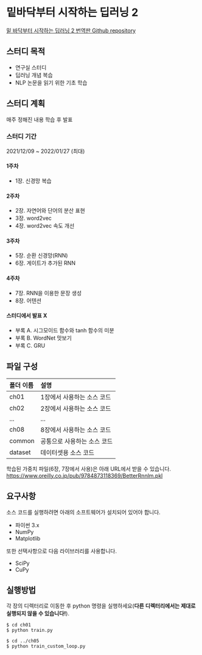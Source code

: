 # 밑바닥부터 시작하는 딥러닝 2

[밑 바닥부터 시작하는 딥러닝 2 번역판 Github repository](https://github.com/WegraLee/deep-learning-from-scratch-2)

## 스터디 목적

- 연구실 스터디
- 딥러닝 개념 복습
- NLP 논문을 읽기 위한 기초 학습

## 스터디 계획

매주 정해진 내용 학습 후 발표

### 스터디 기간

2021/12/09 ~ 2022/01/27 (최대)

#### 1주차

- 1장. 신경망 복습

#### 2주차

- 2장. 자연어와 단어의 분산 표현
- 3장. word2vec
- 4장. word2vec 속도 개선

#### 3주차

- 5장. 순환 신경망(RNN)
- 6장. 게이트가 추가된 RNN

#### 4주차

- 7장. RNN을 이용한 문장 생성
- 8장. 어텐션

#### 스터디에서 발표 X

- 부록 A. 시그모이드 함수와 tanh 함수의 미분
- 부록 B. WordNet 맛보기
- 부록 C. GRU

## 파일 구성

| 폴더 이름 | 설명                        |
| :-------- | :-------------------------- |
| ch01      | 1장에서 사용하는 소스 코드  |
| ch02      | 2장에서 사용하는 소스 코드  |
| ...       | ...                         |
| ch08      | 8장에서 사용하는 소스 코드  |
| common    | 공통으로 사용하는 소스 코드 |
| dataset   | 데이터셋용 소스 코드        |

학습된 가중치 파일(6장, 7장에서 사용)은 아래 URL에서 받을 수 있습니다.
<https://www.oreilly.co.jp/pub/9784873118369/BetterRnnlm.pkl>

## 요구사항

소스 코드를 실행하려면 아래의 소프트웨어가 설치되어 있어야 합니다.

- 파이썬 3.x
- NumPy
- Matplotlib

또한 선택사항으로 다음 라이브러리를 사용합니다.

- SciPy
- CuPy

## 실행방법

각 장의 디렉터리로 이동한 후 python 명령을 실행하세요(**다른 디렉터리에서는 제대로 실행되지 않을 수 있습니다!**).

```
$ cd ch01
$ python train.py

$ cd ../ch05
$ python train_custom_loop.py
```
